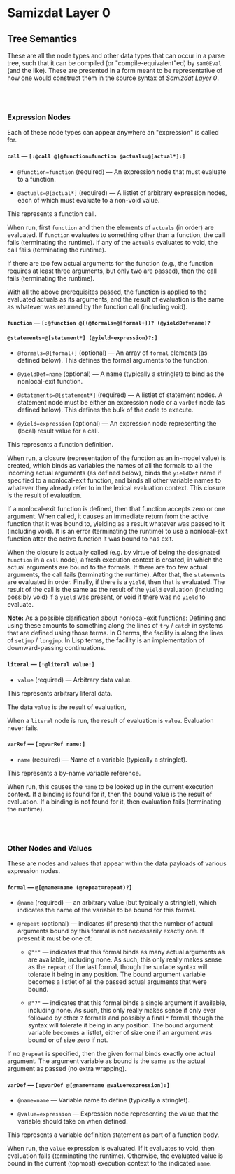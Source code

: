 Samizdat Layer 0
================

Tree Semantics
--------------

These are all the node types and other data types that can occur in a
parse tree, such that it can be compiled (or "compile-equivalent"ed) by
`sam0Eval` (and the like). These are presented in a form meant to be
representative of how one would construct them in the source syntax of
*Samizdat Layer 0*.

<br><br>
### Expression Nodes

Each of these node types can appear anywhere an "expression"
is called for.

#### `call` &mdash; `[:@call @[@function=function @actuals=@[actual*]:]`

* `@function=function` (required) &mdash; An expression node that must
  evaluate to a function.

* `@actuals=@[actual*]` (required) &mdash; A listlet of arbitrary expression
  nodes, each of which must evaluate to a non-void value.

This represents a function call.

When run, first `function` and then the elements of `actuals` (in
order) are evaluated. If `function` evaluates to something other than
a function, the call fails (terminating the runtime). If any of the
`actuals` evaluates to void, the call fails (terminating the runtime).

If there are too few actual arguments for the function (e.g., the
function requires at least three arguments, but only two are passed),
then the call fails (terminating the runtime).

With all the above prerequisites passed, the function is applied to
the evaluated actuals as its arguments, and the result of evaluation
is the same as whatever was returned by the function call (including
void).

#### `function` &mdash; `[:@function @[(@formals=@[formal+])? (@yieldDef=name)?`
#### `@statements=@[statement*] (@yield=expression)?:]`

* `@formals=@[formal+]` (optional) &mdash; An array of `formal`
  elements (as defined below). This defines the formal arguments to
  the function.

* `@yieldDef=name` (optional) &mdash; A name (typically a stringlet) to
  bind as the nonlocal-exit function.

* `@statements=@[statement*]` (required) &mdash; A listlet of statement
  nodes. A statement node must be either an expression node or a
  `varDef` node (as defined below). This defines the bulk of the
  code to execute.

* `@yield=expression` (optional) &mdash; An expression node representing
  the (local) result value for a call.

This represents a function definition.

When run, a closure (representation of the function as an in-model
value) is created, which binds as variables the names of all
the formals to all the incoming actual arguments (as defined below),
binds the `yieldDef` name if specified to a nonlocal-exit function,
and binds all other variable names to whatever they already refer to in
the lexical evaluation context. This closure is the result of evaluation.

If a nonlocal-exit function is defined, then that function accepts zero
or one argument. When called, it causes an immediate return from the active
function that it was bound to, yielding as a result whatever was passed to
it (including void). It is an error (terminating the runtime) to use a
nonlocal-exit function after the active function it was bound to has exit.

When the closure is actually called (e.g. by virtue of being the
designated `function` in a `call` node), a fresh execution context is
created, in which the actual arguments are bound to the formals. If
there are too few actual arguments, the call fails (terminating the
runtime). After that, the `statements` are evaluated in
order. Finally, if there is a `yield`, then that is evaluated. The
result of the call is the same as the result of the `yield` evaluation
(including possibly void) if a `yield` was present, or void if
there was no `yield` to evaluate.

**Note:** As a possible clarification about nonlocal-exit functions: Defining
and using these amounts to something along the lines of `try` / `catch` in
systems that are defined using those terms. In C terms, the facility is
along the lines of `setjmp` / `longjmp`. In Lisp terms, the facility is
an implementation of downward-passing continuations.

#### `literal` &mdash; `[:@literal value:]`

* `value` (required) &mdash; Arbitrary data value.

This represents arbitrary literal data.

The data `value` is the result of evaluation,

When a `literal` node is run, the result of evaluation is `value`.
Evaluation never fails.

#### `varRef` &mdash; `[:@varRef name:]`

* `name` (required) &mdash; Name of a variable (typically a stringlet).

This represents a by-name variable reference.

When run, this causes the `name` to be looked up in the current
execution context. If a binding is found for it, then the bound value
is the result of evaluation. If a binding is not found for it, then
evaluation fails (terminating the runtime).

<br><br>
### Other Nodes and Values

These are nodes and values that appear within the data payloads
of various expression nodes.

#### `formal` &mdash; `@[@name=name (@repeat=repeat)?]`

* `@name` (required) &mdash; an arbitrary value (but typically a stringlet),
  which indicates the name of the variable to be bound for this
  formal.

* `@repeat` (optional) &mdash; indicates (if present) that the number of
  actual arguments bound by this formal is not necessarily exactly one.
  If present it must be one of:

  * `@"*"` &mdash; indicates that this formal binds as many actual
    arguments as are available, including none. As such, this only really
    makes sense as the `repeat` of the last formal, though the surface syntax
    will tolerate it being in any position. The bound argument variable
    becomes a listlet of all the passed actual arguments that were bound.

  * `@"?"` &mdash; indicates that this formal binds a single argument if
    available, including none. As such, this only really makes sense if
    only ever followed by other `?` formals and possibly a final `*` formal,
    though the syntax will tolerate it being in any position. The bound
    argument variable becomes a listlet, either of size one if an argument
    was bound or of size zero if not.

If no `@repeat` is specified, then the given formal binds exactly one
actual argument. The argument variable as bound is the same as the
actual argument as passed (no extra wrapping).

#### `varDef` &mdash; `[:@varDef @[@name=name @value=expression]:]`

* `@name=name` &mdash; Variable name to define (typically a stringlet).

* `@value=expression` &mdash; Expression node representing the value
  that the variable should take on when defined.

This represents a variable definition statement as part of a function body.

When run, the `value` expression is evaluated. If it evaluates to void,
then evaluation fails (terminating the runtime). Otherwise, the evaluated
value is bound in the current (topmost) execution context to the
indicated `name`.
